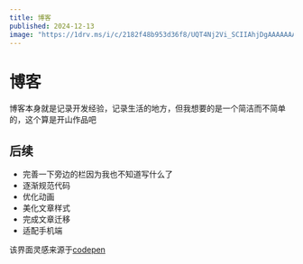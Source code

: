 ```yaml
---
title: 博客
published: 2024-12-13
image: "https://1drv.ms/i/c/2182f48b953d36f8/UQT4Nj2Vi_SCIIAhjDgAAAAAAAZZmPXSlJM35FY?width=3993&height=2894"
---
```


# 博客

博客本身就是记录开发经验，记录生活的地方，但我想要的是一个简洁而不简单的，这个算是开山作品吧

## 后续

- 完善一下旁边的栏因为我也不知道写什么了
- 逐渐规范代码
- 优化动画
- 美化文章样式
- 完成文章迁移
- 适配手机端

该界面灵感来源于[codepen](https://codepen.io/leonam-silva-de-souza)
